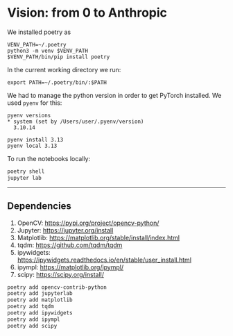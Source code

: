 # Vision: from 0 to Anthropic

We installed poetry as
```
VENV_PATH=~/.poetry
python3 -m venv $VENV_PATH
$VENV_PATH/bin/pip install poetry
```

In the current working directory we run:
```
export PATH=~/.poetry/bin/:$PATH
```

We had to manage the python version in order to get PyTorch installed.
We used `pyenv` for this:

```
pyenv versions
* system (set by /Users/user/.pyenv/version)
  3.10.14
```

```
pyenv install 3.13
pyenv local 3.13
```

To run the notebooks locally:                                           
```sh                                                                     
poetry shell                                                            
jupyter lab                                                             
```

---
## Dependencies

1. OpenCV: https://pypi.org/project/opencv-python/
1. Jupyter: https://jupyter.org/install
1. Matplotlib: https://matplotlib.org/stable/install/index.html
1. tqdm: https://github.com/tqdm/tqdm
1. ipywidgets: https://ipywidgets.readthedocs.io/en/stable/user_install.html
1. ipympl: https://matplotlib.org/ipympl/
1. scipy: https://scipy.org/install/

```sh
poetry add opencv-contrib-python
poetry add jupyterlab
poetry add matplotlib
poetry add tqdm
poetry add ipywidgets
poetry add ipympl
poetry add scipy
```



